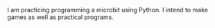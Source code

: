I am practicing programming a microbit using Python. 
I intend to make games as well as practical programs.
